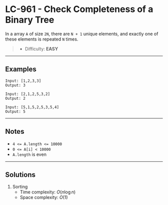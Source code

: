 # LC-961 - Check Completeness of a Binary Tree

In a array `A` of size `2N`, there are `N + 1` unique elements, and exactly one of these elements is repeated `N` times.

> * Difficulty: **EASY**

---
## Examples

```
Input: [1,2,3,3]
Output: 3
```

```
Input: [2,1,2,5,3,2]
Output: 2
```

```
Input: [5,1,5,2,5,3,5,4]
Output: 5
```

---
## Notes

* `4 <= A.length <= 10000`
* `0 <= A[i] < 10000`
* `A.length` is even

---
## Solutions

1. Sorting
    * Time complexity: $O(n\log{n})$
    * Space complexity: $O(1)$